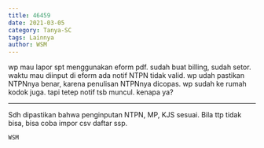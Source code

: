 ```yaml
---
title: 46459
date: 2021-03-05
category: Tanya-SC
tags: Lainnya
author: WSM
---
```


wp mau lapor spt menggunakan eform pdf. sudah buat billing, sudah setor. waktu mau diinput di eform ada notif NTPN tidak valid. wp udah pastikan NTPNnya benar, karena penulisan NTPNnya dicopas. wp sudah ke rumah kodok juga. tapi tetep notif tsb muncul. kenapa ya?

---

Sdh dipastikan bahwa penginputan NTPN, MP, KJS sesuai. Bila ttp tidak bisa, bisa coba impor csv daftar ssp.

`WSM`
